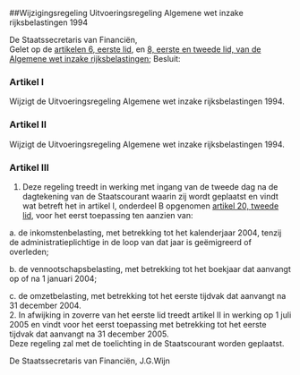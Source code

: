 <meta http-equiv='Content-Type' content='text/html; charset=utf-8' />

##Wijzigingsregeling Uitvoeringsregeling Algemene wet inzake rijksbelastingen 1994

De Staatssecretaris van Financiën,  
Gelet op de [artikelen 6, eerste lid](../../../../../../../../wet/algemene/wet/inzake/rijksbelastingen/BWBR0002320/README.md), en [8, eerste en tweede lid, van de Algemene wet inzake rijksbelastingen](../../../../../../../../wet/algemene/wet/inzake/rijksbelastingen/BWBR0002320/README.md);
Besluit:    

### Artikel  I  

Wijzigt de Uitvoeringsregeling Algemene wet inzake rijksbelastingen 1994.   

### Artikel  II  

Wijzigt de Uitvoeringsregeling Algemene wet inzake rijksbelastingen 1994.   

### Artikel  III  

1.  Deze regeling treedt in werking met ingang van de tweede dag na de dagtekening van de Staatscourant waarin zij wordt geplaatst en vindt wat betreft het in artikel I, onderdeel B opgenomen [artikel 20, tweede lid](../../../../../../../../ministeriele-regeling/uitvoeringsregeling/algemene/wet/inzake/rijksbelastingen/1994/BWBR0006736/README.md), voor het eerst toepassing ten aanzien van: 

a. de inkomstenbelasting, met betrekking tot het kalenderjaar 2004, tenzij de administratieplichtige in de loop van dat jaar is geëmigreerd of overleden;  

b. de vennootschapsbelasting, met betrekking tot het boekjaar dat aanvangt op of na 1 januari 2004;  

c. de omzetbelasting, met betrekking tot het eerste tijdvak dat aanvangt na 31 december 2004.     
2.  In afwijking in zoverre van het eerste lid treedt artikel II in werking op 1 juli 2005 en vindt voor het eerst toepassing met betrekking tot het eerste tijdvak dat aanvangt na 31 december 2005.   
Deze regeling zal met de toelichting in de Staatscourant worden geplaatst.   

De 
Staatssecretaris van Financiën, 
J.G.Wijn    
